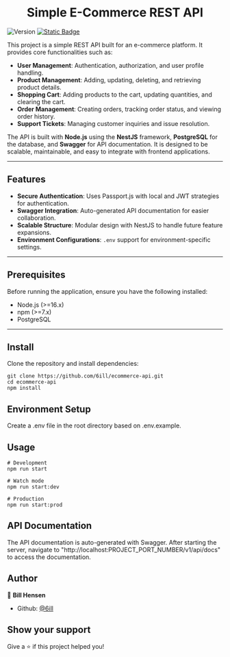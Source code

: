 <h1 align="center">Simple E-Commerce REST API</h1>
<p>
  <img alt="Version" src="https://img.shields.io/badge/version-0.0.1-blue.svg?cacheSeconds=2592000" />
  <a href="https://github.com/6ill/ecommerce-api/blob/master/LICENSE)" target="_blank">
    <img alt="Static Badge" src="https://img.shields.io/badge/license-MIT-blue">
  </a>
</p>

This project is a simple REST API built for an e-commerce platform. It provides core functionalities such as:   
- **User Management**: Authentication, authorization, and user profile handling.  
- **Product Management**: Adding, updating, deleting, and retrieving product details.  
- **Shopping Cart**: Adding products to the cart, updating quantities, and clearing the cart.  
- **Order Management**: Creating orders, tracking order status, and viewing order history.  
- **Support Tickets**: Managing customer inquiries and issue resolution.  

The API is built with **Node.js** using the **NestJS** framework, **PostgreSQL** for the database, and **Swagger** for API documentation. It is designed to be scalable, maintainable, and easy to integrate with frontend applications.

---

## Features  

- **Secure Authentication**: Uses Passport.js with local and JWT strategies for authentication.  
- **Swagger Integration**: Auto-generated API documentation for easier collaboration.  
- **Scalable Structure**: Modular design with NestJS to handle future feature expansions.  
- **Environment Configurations**: `.env` support for environment-specific settings.  

---

## Prerequisites  

Before running the application, ensure you have the following installed:  
- Node.js (>=16.x)  
- npm (>=7.x)  
- PostgreSQL  

---

## Install  

Clone the repository and install dependencies:  

```
git clone https://github.com/6ill/ecommerce-api.git
cd ecommerce-api
npm install
```
## Environment Setup
Create a .env file in the root directory based on .env.example.

## Usage 
```
# Development
npm run start

# Watch mode
npm run start:dev

# Production
npm run start:prod
```

## API Documentation
The API documentation is auto-generated with Swagger.
After starting the server, navigate to "http://localhost:PROJECT_PORT_NUMBER/v1/api/docs" to access the documentation.

## Author
👤 **Bill Hensen**
* Github: [@6ill](https://github.com/6ill)

## Show your support
Give a ⭐️ if this project helped you!